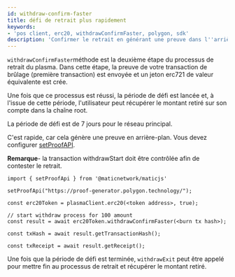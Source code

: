 ```yaml
---
id: withdraw-confirm-faster
title: défi de retrait plus rapidement
keywords:
- 'pos client, erc20, withdrawConfirmFaster, polygon, sdk'
description: 'Confirmer le retrait en générant une preuve dans l''arrière-plan.'
---
```


`withdrawConfirmFaster`méthode est la deuxième étape du processus de retrait du plasma. Dans cette étape, la preuve de votre transaction de brûlage (première transaction) est envoyée et un jeton erc721 de valeur équivalente est crée.

Une fois que ce processus est réussi, la période de défi est lancée et, à l'issue de cette période, l'utilisateur peut récupérer le montant retiré sur son compte dans la chaîne root.

La période de défi est de 7 jours pour le réseau principal.

C'est rapide, car cela génère une preuve en arrière-plan. Vous devez configurer [setProofAPI](/docs/develop/ethereum-polygon/matic-js/set-proof-api).

**Remarque**- la transaction withdrawStart doit être contrôlée afin de contester le retrait.

```
import { setProofApi } from '@maticnetwork/maticjs'

setProofApi("https://proof-generator.polygon.technology/");

const erc20Token = plasmaClient.erc20(<token address>, true);

// start withdraw process for 100 amount
const result = await erc20Token.withdrawConfirmFaster(<burn tx hash>);

const txHash = await result.getTransactionHash();

const txReceipt = await result.getReceipt();

```

Une fois que la période de défi est terminée, `withdrawExit` peut être appelé pour mettre fin au processus de retrait et récupérer le montant retiré.
